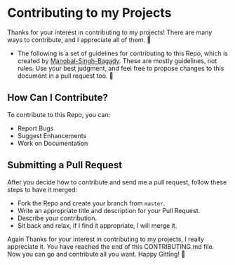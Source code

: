 # Contributing to my Projects

Thanks for your interest in contributing to my projects! There are many ways to contribute, and I appreciate all of them. 🎉

- The following is a set of guidelines for contributing to this Repo, which is created by [Manobal-Singh-Bagady](https://github.com/Manobal-Singh-Bagady). These are mostly guidelines, not rules. Use your best judgment, and feel free to propose changes to this document in a pull request too. 🤗

## How Can I Contribute?

To contribute to this Repo, you can:

- Report Bugs
- Suggest Enhancements
- Work on Documentation

## Submitting a Pull Request

After you decide how to contribute and send me a pull request, follow these steps to have it merged:

- Fork the Repo and create your branch from `master`.
- Write an appropriate title and description for your Pull Request.
- Describe your contribution.
- Sit back and relax, if I find it appropriate, I will merge it.

Again Thanks for your interest in contributing to my projects, I really appreciate it. You have reached the end of this CONTRIBUTING.md file. Now you can go and contribute all you want. Happy Gitting! 🎉

